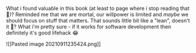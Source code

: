 What i found valuable in this book (at least to page where i stop reading that 🤭)? Reminded me that we are mortal, our willpower is limited and _maybe_ we should focus on stuff that matters. That sounds little bit like a "lean", doesn't it 🤔? What i'm pretty sure - if it works for software development then definitely it's good lifehack 😂

![[Pasted image 20210911235424.png]]